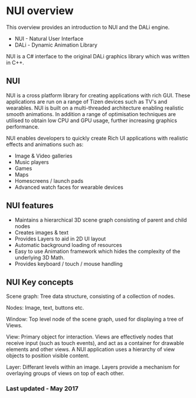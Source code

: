 # NUI overview

This overview provides an introduction to NUI and the DALi engine.

+ NUI  - Natural User Interface
+ DALi - Dynamic Animation Library

NUI is a C# interface to the original DALi graphics library which was written in C++.

## NUI 

NUI is a cross platform library for creating applications with rich GUI. These applications are run on a
range of Tizen devices such as TV's and wearables. NUI is built on a multi-threaded architecture enabling
realistic smooth animations. In addition a range of optimisation techniques are utilised to obtain low CPU and GPU
usage, further increasing graphics performance.

NUI enables developers to quickly create Rich UI applications with realistic effects and animations such as:

 + Image & Video galleries
 + Music players
 + Games
 + Maps
 + Homescreens / launch pads
 + Advanced watch faces for wearable devices

## NUI features

 + Maintains a hierarchical 3D scene graph consisting of parent and child nodes
 + Creates images & text
 + Provides Layers to aid in 2D UI layout
 + Automatic background loading of resources
 + Easy to use Animation framework which hides the complexity of the underlying 3D Math.
 + Provides keyboard / touch / mouse handling

## NUI Key concepts

Scene graph: Tree data structure, consisting of a collection of nodes.

Nodes:       Image, text, buttons etc.

Window:      Top level node of the scene graph, used for displaying a tree of Views.

View:        Primary object for interaction. Views are effectively nodes that receive input (such as touch events),
             and act as a container for drawable elements and other views. A NUI application uses a hierarchy of view
             objects to position visible content.

Layer:       Differant levels within an image. Layers provide a mechanism for overlaying groups of views on top of each other.

### Last updated - May 2017



